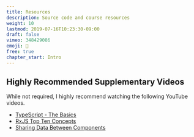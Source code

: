 ```yaml
---
title: Resources
description: Source code and course resources
weight: 10
lastmod: 2019-07-16T10:23:30-09:00
draft: false
vimeo: 348429086
emoji: 📜
free: true
chapter_start: Intro 
---
```



## Highly Recommended Supplementary Videos

While not required, I highly recommend watching the following YouTube videos. 

- [TypeScript - The Basics](https://youtu.be/ahCwqrYpIuM)
- [RxJS Top Ten Concepts](https://youtu.be/ewcoEYS85Co)
- [Sharing Data Between Components](https://youtu.be/I317BhehZKM)